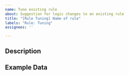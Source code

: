 ```yaml
---
name: Tune existing rule
about: Suggestion for logic changes to an existing rule
title: "[Rule Tuning] Name of rule"
labels: "Rule: Tuning"
assignees: ''

---
```


<!-- Before submitting an issue to tune a rule, be sure you first understand the [information on rules](../../docs/rules-info.md) --->

## Description
<!-- Provide a detailed description of the suggested changes -->

## Example Data
<!-- If the query is to be changed, include example JSON data or a screenshot -->
